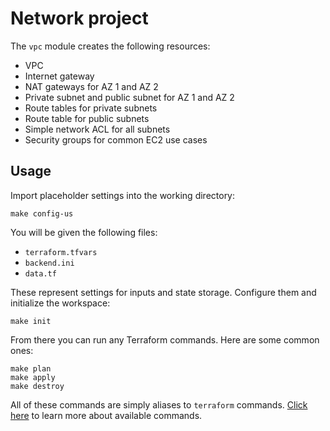 # Network project

The `vpc` module creates the following resources:

- VPC
- Internet gateway
- NAT gateways for AZ 1 and AZ 2
- Private subnet and public subnet for AZ 1 and AZ 2
- Route tables for private subnets
- Route table for public subnets
- Simple network ACL for all subnets
- Security groups for common EC2 use cases

## Usage

Import placeholder settings into the working directory:

    make config-us

You will be given the following files:

- `terraform.tfvars`
- `backend.ini`
- `data.tf`

These represent settings for inputs and state storage. Configure them and initialize the workspace:

    make init

From there you can run any Terraform commands. Here are some common ones:

    make plan
    make apply
    make destroy

All of these commands are simply aliases to `terraform` commands. [Click here](https://www.terraform.io/docs/commands/index.html) to learn more about available commands.
